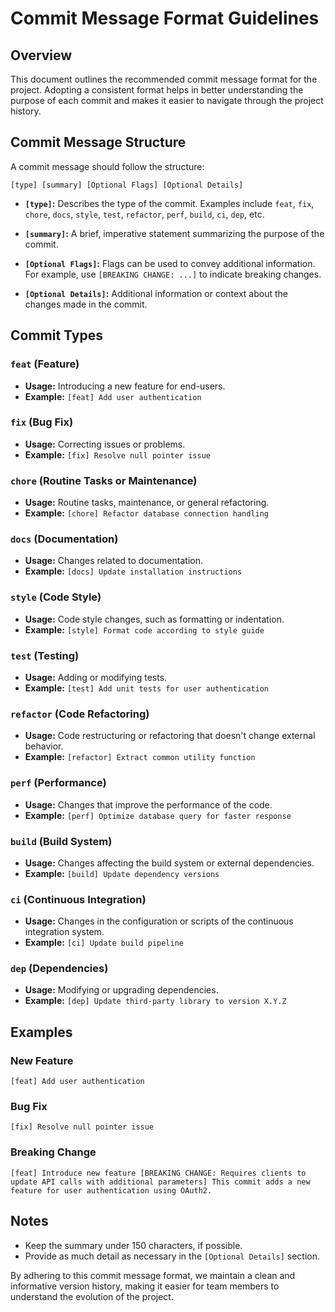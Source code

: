 # Commit Message Format Guidelines
## Overview

This document outlines the recommended commit message format for the project. 
Adopting a consistent format helps in better understanding the purpose of each commit 
and makes it easier to navigate through the project history.

## Commit Message Structure

A commit message should follow the structure:

```
[type] [summary] [Optional Flags] [Optional Details]
```

- **`[type]`:** Describes the type of the commit. Examples include `feat`, `fix`, `chore`, `docs`, `style`, `test`, `refactor`, `perf`, `build`, `ci`, `dep`, etc.

- **`[summary]`:** A brief, imperative statement summarizing the purpose of the commit.

- **`[Optional Flags]`:** Flags can be used to convey additional information. For example, use `[BREAKING CHANGE: ...]` to indicate breaking changes.

- **`[Optional Details]`:** Additional information or context about the changes made in the commit.

## Commit Types

### `feat` (Feature)

- **Usage:** Introducing a new feature for end-users.
- **Example:** `[feat] Add user authentication`

### `fix` (Bug Fix)

- **Usage:** Correcting issues or problems.
- **Example:** `[fix] Resolve null pointer issue`

### `chore` (Routine Tasks or Maintenance)

- **Usage:** Routine tasks, maintenance, or general refactoring.
- **Example:** `[chore] Refactor database connection handling`

### `docs` (Documentation)

- **Usage:** Changes related to documentation.
- **Example:** `[docs] Update installation instructions`

### `style` (Code Style)

- **Usage:** Code style changes, such as formatting or indentation.
- **Example:** `[style] Format code according to style guide`

### `test` (Testing)

- **Usage:** Adding or modifying tests.
- **Example:** `[test] Add unit tests for user authentication`

### `refactor` (Code Refactoring)

- **Usage:** Code restructuring or refactoring that doesn't change external behavior.
- **Example:** `[refactor] Extract common utility function`

### `perf` (Performance)

- **Usage:** Changes that improve the performance of the code.
- **Example:** `[perf] Optimize database query for faster response`

### `build` (Build System)

- **Usage:** Changes affecting the build system or external dependencies.
- **Example:** `[build] Update dependency versions`

### `ci` (Continuous Integration)

- **Usage:** Changes in the configuration or scripts of the continuous integration system.
- **Example:** `[ci] Update build pipeline`

### `dep` (Dependencies)

- **Usage:** Modifying or upgrading dependencies.
- **Example:** `[dep] Update third-party library to version X.Y.Z`

## Examples

### New Feature
```
[feat] Add user authentication
```

### Bug Fix
```
[fix] Resolve null pointer issue
```

### Breaking Change
```
[feat] Introduce new feature [BREAKING CHANGE: Requires clients to update API calls with additional parameters] This commit adds a new feature for user authentication using OAuth2.
```

## Notes

- Keep the summary under 150 characters, if possible.
- Provide as much detail as necessary in the `[Optional Details]` section.

By adhering to this commit message format, we maintain a clean and informative version history, making it easier for team members to understand the evolution of the project.